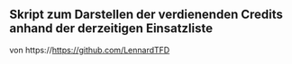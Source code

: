 ## Skript zum Darstellen der verdienenden Credits anhand der derzeitigen Einsatzliste

von https://https://github.com/LennardTFD
